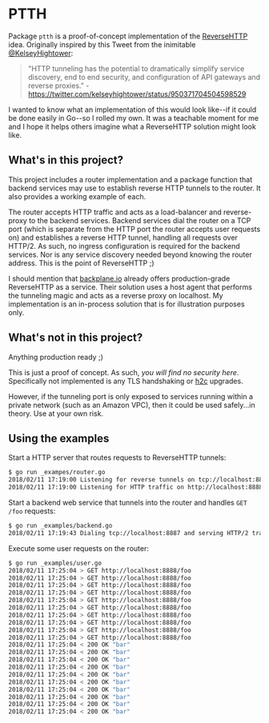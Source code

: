 # PTTH

Package `ptth` is a proof-of-concept implementation of the [ReverseHTTP](http://reversehttp.net/) idea. Originally inspired by this Tweet from the inimitable [@KelseyHightower](https://twitter.com/kelseyhightower):

> "HTTP tunneling has the potential to dramatically simplify service discovery, end to end security, and configuration of API gateways and reverse proxies." - https://twitter.com/kelseyhightower/status/950371704504598529

I wanted to know what an implementation of this would look like--if it could be done easily in Go--so I rolled my own. It was a teachable moment for me and I hope it helps others imagine what a ReverseHTTP solution might look like.


## What's in this project?

This project includes a router implementation and a package function that backend services may use to establish reverse HTTP tunnels to the router. It also provides a working example of each.

The router accepts HTTP traffic and acts as a load-balancer and reverse-proxy to the backend services. Backend services dial the router on a TCP port (which is separate from the HTTP port the router accepts user requests on) and establishes a reverse HTTP tunnel, handling all requests over HTTP/2. As such, no ingress configuration is required for the backend services. Nor is any service discovery needed beyond knowing the router address. This is the point of ReverseHTTP ;)

I should mention that [backplane.io](https://backplane.io) already offers production-grade ReverseHTTP as a service. Their solution uses a host agent that performs the tunneling magic and acts as a reverse proxy on localhost. My implementation is an in-process solution that is for illustration purposes only.

## What's not in this project?

Anything production ready ;)

This is just a proof of concept. As such, _you will find no security here_. Specifically not implemented is any TLS handshaking or [h2c](https://http2.github.io/http2-spec/#iana-h2c) upgrades.

However, if the tunneling port is only exposed to services running within a private network (such as an Amazon VPC), then it could be used safely...in theory. Use at your own risk.

## Using the examples

Start a HTTP server that routes requests to ReverseHTTP tunnels:

```sh
$ go run _exampes/router.go
2018/02/11 17:19:00 Listening for reverse tunnels on tcp://localhost:8887
2018/02/11 17:19:00 Listening for HTTP traffic on http://localhost:8888
```

Start a backend web service that tunnels into the router and handles `GET /foo` requests:

```sh
$ go run _examples/backend.go
2018/02/11 17:19:43 Dialing tcp://localhost:8887 and serving HTTP/2 traffic
```

Execute some user requests on the router:

```sh
$ go run _examples/user.go
2018/02/11 17:25:04 > GET http://localhost:8888/foo
2018/02/11 17:25:04 > GET http://localhost:8888/foo
2018/02/11 17:25:04 > GET http://localhost:8888/foo
2018/02/11 17:25:04 > GET http://localhost:8888/foo
2018/02/11 17:25:04 > GET http://localhost:8888/foo
2018/02/11 17:25:04 > GET http://localhost:8888/foo
2018/02/11 17:25:04 > GET http://localhost:8888/foo
2018/02/11 17:25:04 > GET http://localhost:8888/foo
2018/02/11 17:25:04 > GET http://localhost:8888/foo
2018/02/11 17:25:04 > GET http://localhost:8888/foo
2018/02/11 17:25:04 < 200 OK "bar"
2018/02/11 17:25:04 < 200 OK "bar"
2018/02/11 17:25:04 < 200 OK "bar"
2018/02/11 17:25:04 < 200 OK "bar"
2018/02/11 17:25:04 < 200 OK "bar"
2018/02/11 17:25:04 < 200 OK "bar"
2018/02/11 17:25:04 < 200 OK "bar"
2018/02/11 17:25:04 < 200 OK "bar"
2018/02/11 17:25:04 < 200 OK "bar"
2018/02/11 17:25:04 < 200 OK "bar"
```
